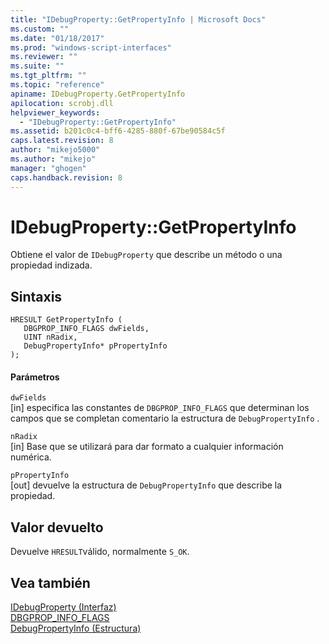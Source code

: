 ```yaml
---
title: "IDebugProperty::GetPropertyInfo | Microsoft Docs"
ms.custom: ""
ms.date: "01/18/2017"
ms.prod: "windows-script-interfaces"
ms.reviewer: ""
ms.suite: ""
ms.tgt_pltfrm: ""
ms.topic: "reference"
apiname: IDebugProperty.GetPropertyInfo
apilocation: scrobj.dll
helpviewer_keywords: 
  - "IDebugProperty::GetPropertyInfo"
ms.assetid: b201c0c4-bff6-4285-880f-67be90584c5f
caps.latest.revision: 8
author: "mikejo5000"
ms.author: "mikejo"
manager: "ghogen"
caps.handback.revision: 8
---
```

# IDebugProperty::GetPropertyInfo
Obtiene el valor de `IDebugProperty` que describe un método o una propiedad indizada.  
  
## Sintaxis  
  
```  
HRESULT GetPropertyInfo (  
   DBGPROP_INFO_FLAGS dwFields,  
   UINT nRadix,  
   DebugPropertyInfo* pPropertyInfo  
);  
```  
  
#### Parámetros  
 `dwFields`  
 \[in\] especifica las constantes de `DBGPROP_INFO_FLAGS` que determinan los campos que se completan comentario la estructura de `DebugPropertyInfo` .  
  
 `nRadix`  
 \[in\]  Base que se utilizará para dar formato a cualquier información numérica.  
  
 `pPropertyInfo`  
 \[out\] devuelve la estructura de `DebugPropertyInfo` que describe la propiedad.  
  
## Valor devuelto  
 Devuelve `HRESULT`válido, normalmente `S_OK`.  
  
## Vea también  
 [IDebugProperty \(Interfaz\)](../../winscript/reference/idebugproperty-interface.md)   
 [DBGPROP\_INFO\_FLAGS](../../winscript/reference/dbgprop-info-flags.md)   
 [DebugPropertyInfo \(Estructura\)](../../winscript/reference/debugpropertyinfo-structure.md)